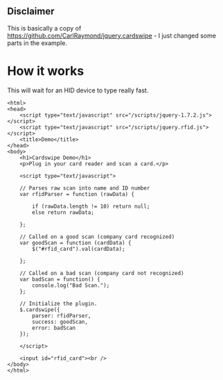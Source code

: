 ## Disclaimer
This is basically a copy of https://github.com/CarlRaymond/jquery.cardswipe - I just changed some parts in the example.

# How it works
This will wait for an HID device to type really fast.

	<html>
	<head>
		<script type="text/javascript" src="/scripts/jquery-1.7.2.js"></script>
		<script type="text/javascript" src="/scripts/jquery.rfid.js"></script>
		<title>Demo</title>
	</head>
	<body>
		<h1>Cardswipe Demo</h1>
		<p>Plug in your card reader and scan a card.</p>

		<script type="text/javascript">

		// Parses raw scan into name and ID number
		var rfidParser = function (rawData) {

		    if (rawData.length != 10) return null;
			else return rawData;
		    
		};

		// Called on a good scan (company card recognized)
		var goodScan = function (cardData) {
            $("#rfid_card").val(cardData);
	        
	    };

		// Called on a bad scan (company card not recognized)
		var badScan = function() {
		    console.log("Bad Scan.");
		};

		// Initialize the plugin.
		$.cardswipe({
		    parser: rfidParser,
		    success: goodScan,
		    error: badScan
		});

		</script>

		<input id="rfid_card"><br />
	</body>
	</html>
